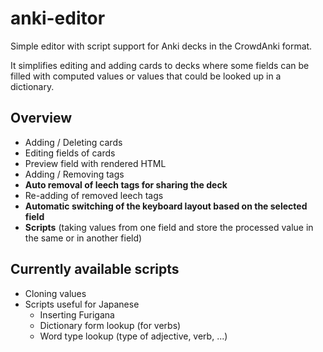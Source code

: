 # anki-editor
Simple editor with script support for Anki decks in the CrowdAnki format.

It simplifies editing and adding cards to decks where some fields can be filled with computed values or values that could be looked up in a dictionary.

## Overview
- Adding / Deleting cards
- Editing fields of cards
- Preview field with rendered HTML
- Adding / Removing tags
- **Auto removal of leech tags for sharing the deck**
- Re-adding of removed leech tags
- **Automatic switching of the keyboard layout based on the selected field**
- **Scripts** (taking values from one field and store the processed value in the same or in another field)

## Currently available scripts
- Cloning values
- Scripts useful for Japanese
  - Inserting Furigana
  - Dictionary form lookup (for verbs)
  - Word type lookup (type of adjective, verb, ...)
